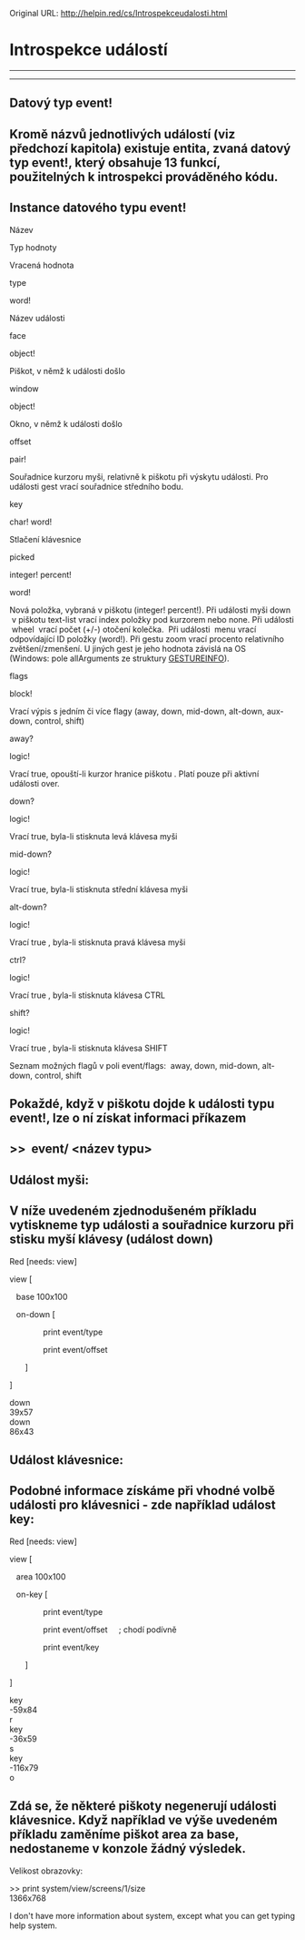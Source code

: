 Original URL: <http://helpin.red/cs/Introspekceudalosti.html>

# Introspekce událostí

* * *

* * *

## Datový typ event!

## Kromě názvů jednotlivých událostí (viz předchozí kapitola) existuje entita, zvaná datový typ event!, který obsahuje 13 funkcí, použitelných k introspekci prováděného kódu.

## Instance datového typu event!

Název

Typ hodnoty

Vracená hodnota

type

word!

Název události

face

object!

Piškot, v němž k události došlo

window

object!

Okno, v němž k události došlo

offset

pair!

Souřadnice kurzoru myši, relativně k piškotu při výskytu události. Pro události gest vrací souřadnice středního bodu.

key

char! word!

Stlačení klávesnice

picked

integer! percent!

word!

Nová položka, vybraná v piškotu (integer! percent!). Při události myši down  v piškotu text-list vrací index položky pod kurzorem nebo none. Při události  wheel  vrací počet (+/-) otočení kolečka.  Při události  menu vrací odpovídající ID položky (word!). Při gestu zoom vrací procento relativního zvětšení/zmenšení. U jiných gest je jeho hodnota závislá na OS (Windows: pole allArguments ze struktury [GESTUREINFO](https://msdn.microsoft.com/en-us/library/windows/desktop/dd353232%28v=vs.85%29.aspx)).

flags

block!

Vrací výpis s jedním či více flagy (away, down, mid-down, alt-down, aux-down, control, shift)

away?

logic!

Vrací true, opouští-li kurzor hranice piškotu . Platí pouze při aktivní události over.

down?

logic!

Vrací true, byla-li stisknuta levá klávesa myši

mid-down?

logic!

Vrací true, byla-li stisknuta střední klávesa myši

alt-down?

logic!

Vrací true , byla-li stisknuta pravá klávesa myši

ctrl?

logic!

Vrací true , byla-li stisknuta klávesa CTRL

shift?

logic!

Vrací true , byla-li stisknuta klávesa SHIFT

Seznam možných flagů v poli event/flags:  away, down, mid-down, alt-down, control, shift

## Pokaždé, když v piškotu dojde k události typu event!, lze o ní získat informaci příkazem

## &gt;&gt;  event/ &lt;název typu&gt;

## Událost myši:

## V níže uvedeném zjednodušeném příkladu vytiskneme typ události a souřadnice kurzoru při stisku myší klávesy (událost down)

Red \[needs: view]

view [

   base 100x100

   on-down [

               print event/type

               print event/offset

       ]

]

down  
39x57  
down  
86x43

## Událost klávesnice:

## Podobné informace získáme při vhodné volbě události pro klávesnici - zde například událost key:

Red \[needs: view]

view [

   area 100x100

   on-key [

               print event/type

               print event/offset     ; chodí podívně

               print event/key

       ]

]

key  
\-59x84  
r  
key  
\-36x59  
s  
key  
\-116x79  
o

## Zdá se, že některé piškoty negenerují události klávesnice. Když například ve výše uvedeném příkladu zaměníme piškot area za base, nedostaneme v konzole žádný výsledek.

Velikost obrazovky:

&gt;&gt; print system/view/screens/1/size  
1366x768

I don't have more information about system, except what you can get typing help system.
